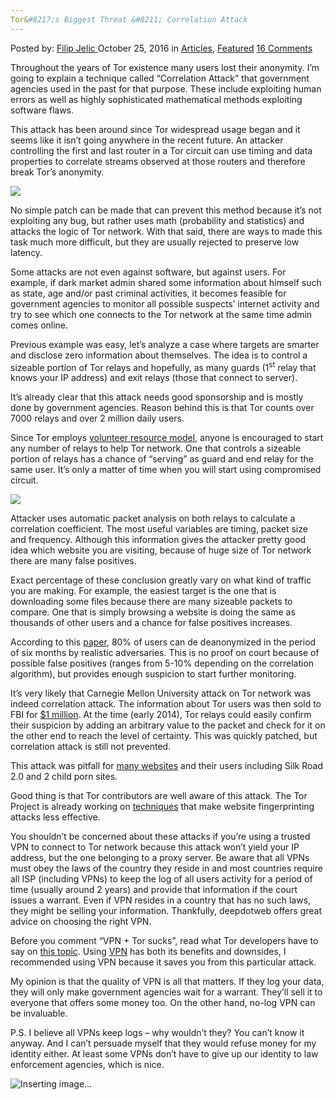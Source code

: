 ```yaml
---
Tor&#8217;s Biggest Threat &#8211; Correlation Attack
---
```

<article class="post-listing post-16040 post type-post status-publish format-standard has-post-thumbnail hentry category-deepdot-news tag-attack tag-biggest tag-correlation tag-threat tag-tors">
    <div class="post-inner">
    <p class="post-meta">
    <span>Posted by: <a href="https://www.deepdotweb.com/author/filipjelic/" title="">Filip Jelic </a></span>
    <span>October 25, 2016</span>
    <span>in <a href="https://www.deepdotweb.com/category/articles/" rel="category tag">Articles</a>, <a href="https://www.deepdotweb.com/category/deepdot-news/" rel="category tag">Featured</a></span>
    <span><a href="https://www.deepdotweb.com/2016/10/25/tors-biggest-threat-correlation-attack/#comments">16 Comments</a></span>
    </p>
    <div class="clear"></div>
    <div class="entry">
    <p>Throughout the years of Tor existence many users lost their anonymity. I&#8217;m going to explain a technique called &#8220;Correlation Attack&#8221; that government agencies used in the past for that purpose. These include exploiting human errors as well as highly sophisticated mathematical methods exploiting software flaws.</p>
    <p>This attack has been around since Tor widespread usage began and it seems like it isn&#8217;t going anywhere in the recent future. An attacker controlling the first and last router in a Tor circuit can use timing and data properties to correlate streams observed at those routers and therefore break Tor’s anonymity.</p>
    <p><img class="wp-image-16041 aligncenter" src="https://www.deepdotweb.com/wp-content/uploads/2016/10/word-image-69.png" srcset="https://www.deepdotweb.com/wp-content/uploads/2016/10/word-image-69.png 988w, https://www.deepdotweb.com/wp-content/uploads/2016/10/word-image-69-300x189.png 300w" sizes="(max-width: 988px) 100vw, 988px"/></p>
    <p>No simple patch can be made that can prevent this method because it&#8217;s not exploiting any bug, but rather uses math (probability and statistics) and attacks the logic of Tor network. With that said, there are ways to made this task much more difficult, but they are usually rejected to preserve low latency.</p>
    <p>Some attacks are not even against software, but against users. For example, if dark market admin shared some information about himself such as state, age and/or past criminal activities, it becomes feasible for government agencies to monitor all possible suspects&#8217; internet activity and try to see which one connects to the Tor network at the same time admin comes online.</p>
    <p>Previous example was easy, let&#8217;s analyze a case where targets are smarter and disclose zero information about themselves. The idea is to control a sizeable portion of Tor relays and hopefully, as many guards (1<sup>st</sup> relay that knows your IP address) and exit relays (those that connect to server).</p>
    <p>It&#8217;s already clear that this attack needs good sponsorship and is mostly done by government agencies. Reason behind this is that Tor counts over 7000 relays and over 2 million daily users.</p>
    <p>Since Tor employs <a href="https://www.torproject.org/getinvolved/volunteer.html.en">volunteer resource model</a>, anyone is encouraged to start any number of relays to help Tor network. One that controls a sizeable portion of relays has a chance of &#8220;serving&#8221; as guard and end relay for the same user. It&#8217;s only a matter of time when you will start using compromised circuit.</p>
    <p><img class="wp-image-16042 aligncenter" src="https://www.deepdotweb.com/wp-content/uploads/2016/10/word-image-70.png" srcset="https://www.deepdotweb.com/wp-content/uploads/2016/10/word-image-70.png 992w, https://www.deepdotweb.com/wp-content/uploads/2016/10/word-image-70-300x162.png 300w" sizes="(max-width: 992px) 100vw, 992px"/></p>
    <p>Attacker uses automatic packet analysis on both relays to calculate a correlation coefficient. The most useful variables are timing, packet size and frequency. Although this information gives the attacker pretty good idea which website you are visiting, because of huge size of Tor network there are many false positives.</p>
    <p>Exact percentage of these conclusion greatly vary on what kind of traffic you are making. For example, the easiest target is the one that is downloading some files because there are many sizeable packets to compare. One that is simply browsing a website is doing the same as thousands of other users and a chance for false positives increases.</p>
    <p>According to this <a href="https://cryptome.org/2013/08/tor-users-routed.pdf">paper</a>, 80% of users can de deanonymized in the period of six months by realistic adversaries. This is no proof on court because of possible false positives (ranges from 5-10% depending on the correlation algorithm), but provides enough suspicion to start further monitoring.</p>
    <p>It&#8217;s very likely that Carnegie Mellon University attack on Tor network was indeed correlation attack. The information about Tor users was then sold to FBI for <a href="https://www.deepdotweb.com/2015/11/17/university-accused-of-accepting-1-million-for-exposing-tor-users-fbi-denies/">$1 million</a>. At the time (early 2014), Tor relays could easily confirm their suspicion by adding an arbitrary value to the packet and check for it on the other end to reach the level of certainty. This was quickly patched, but correlation attack is still not prevented.</p>
    <p>This attack was pitfall for <a href="https://www.deepdotweb.com/2015/11/15/university-helped-fbi-in-silk-road-2-and-child-porn-busts/">many websites</a> and their users including Silk Road 2.0 and 2 child porn sites.</p>
    <p>Good thing is that Tor contributors are well aware of this attack. The Tor Project is already working on <a href="https://gitweb.torproject.org/torspec.git/tree/proposals/254-padding-negotiation.txt">techniques</a> that make website fingerprinting attacks less effective.</p>
    <p>You shouldn&#8217;t be concerned about these attacks if you&#8217;re using a trusted VPN to connect to Tor network because this attack won&#8217;t yield your IP address, but the one belonging to a proxy server. Be aware that all VPNs must obey the laws of the country they reside in and most countries require all ISP (including VPNs) to keep the log of all users activity for a period of time (usually around 2 years) and provide that information if the court issues a warrant. Even if VPN resides in a country that has no such laws, they might be selling your information. Thankfully, deepdotweb offers great advice on choosing the right VPN.</p>
    <p>Before you comment &#8220;VPN + Tor sucks&#8221;, read what Tor developers have to say on <a href="https://trac.torproject.org/projects/tor/wiki/doc/TorPlusVPN">this topic</a>. Using <a href="https://www.deepdotweb.com/vpn-comparison-chart/">VPN</a> has both its benefits and downsides, I recommended using VPN because it saves you from this particular attack.</p>
    <p>My opinion is that the quality of VPN is all that matters. If they log your data, they will only make government agencies wait for a warrant. They&#8217;ll sell it to everyone that offers some money too. On the other hand, no-log VPN can be invaluable.</p>
    <p>P.S. I believe all VPNs keep logs – why wouldn&#8217;t they? You can&#8217;t know it anyway. And I can&#8217;t persuade myself that they would refuse money for my identity either. At least some VPNs don&#8217;t have to give up our identity to law enforcement agencies, which is nice.</p>
    <p><img class="wp-image-16043 aligncenter" src="https://www.deepdotweb.com/wp-content/uploads/2016/10/inserting-image-.png" alt="Inserting image..." srcset="https://www.deepdotweb.com/wp-content/uploads/2016/10/inserting-image-.png 400w, https://www.deepdotweb.com/wp-content/uploads/2016/10/inserting-image--150x150.png 150w, https://www.deepdotweb.com/wp-content/uploads/2016/10/inserting-image--300x300.png 300w, https://www.deepdotweb.com/wp-content/uploads/2016/10/inserting-image--55x55.png 55w, https://www.deepdotweb.com/wp-content/uploads/2016/10/inserting-image--50x50.png 50w" sizes="(max-width: 400px) 100vw, 400px"/></p>
    </div>
    <span style="display:none"><a href="https://www.deepdotweb.com/tag/attack/" rel="tag">attack</a> <a href="https://www.deepdotweb.com/tag/biggest/" rel="tag">biggest</a> <a href="https://www.deepdotweb.com/tag/correlation/" rel="tag">correlation</a> <a href="https://www.deepdotweb.com/tag/threat/" rel="tag">threat</a> <a href="https://www.deepdotweb.com/tag/tors/" rel="tag">tors</a></span> <span style="display:none" class="updated">2016-10-25</span>
    <div style="display:none" class="vcard author" itemprop="author" itemscope itemtype="http://schema.org/Person"><strong class="fn" itemprop="name"><a href="https://www.deepdotweb.com/author/filipjelic/" title="Posts by Filip Jelic" rel="author">Filip Jelic</a></strong></div>
    </div>
</article>

